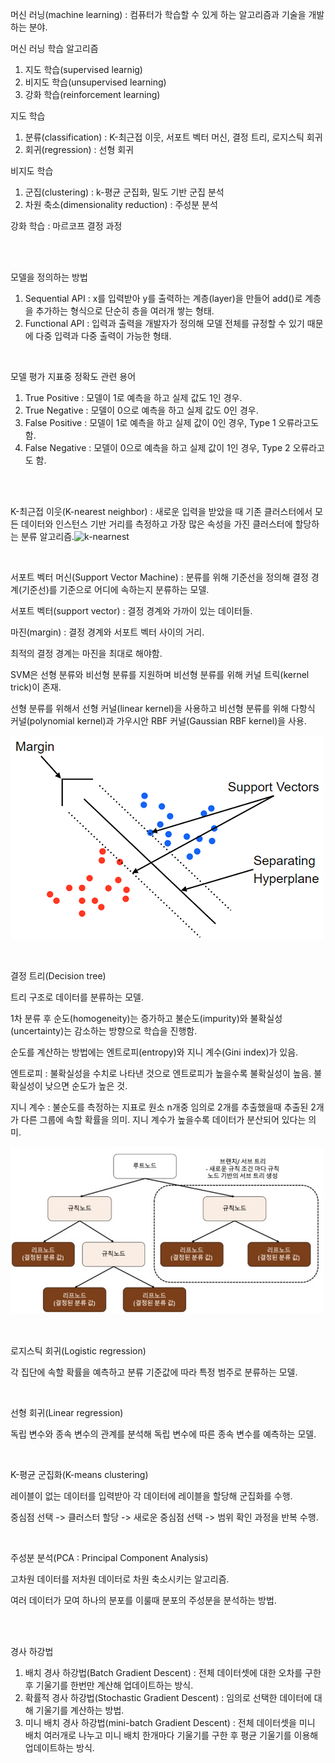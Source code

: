 머신 러닝(machine learning) : 컴퓨터가 학습할 수 있게 하는 알고리즘과 기술을 개발하는 분야.

머신 러닝 학습 알고리즘

1. 지도 학습(supervised learnig)
2. 비지도 학습(unsupervised learning)
3. 강화 학습(reinforcement learning)

지도 학습

1. 분류(classification) : K-최근접 이웃, 서포트 벡터 머신, 결정 트리, 로지스틱 회귀
2. 회귀(regression) : 선형 회귀

비지도 학습

1. 군집(clustering) : k-평균 군집화, 밀도 기반 군집 분석
2. 차원 축소(dimensionality reduction) : 주성분 분석

강화 학습 : 마르코프 결정 과정

<br>

<br>

모델을 정의하는 방법

1. Sequential API : x를 입력받아 y를 출력하는 계층(layer)을 만들어 add()로 계층을 추가하는 형식으로 단순히 층을 여러개 쌓는 형태.
2. Functional API : 입력과 출력을 개발자가 정의해 모델 전체를 규정할 수 있기 때문에 다중 입력과 다중 출력이 가능한 형태. 

<br>

모델 평가 지표중 정확도 관련 용어

1. True Positive : 모델이 1로 예측을 하고 실제 값도 1인 경우.
2. True Negative : 모델이 0으로 예측을 하고 실제 값도 0인 경우.
3. False Positive : 모델이 1로 예측을 하고 실제 값이 0인 경우, Type 1 오류라고도 함.
4. False Negative : 모델이 0으로 예측을 하고 실제 값이 1인 경우, Type 2 오류라고도 함.

<br>

<br>

K-최근접 이웃(K-nearest neighbor) : 새로운 입력을 받았을 때 기존 클러스터에서 모든 데이터와 인스턴스 기반 거리를 측정하고 가장 많은 속성을 가진 클러스터에 할당하는 분류 알고리즘.![k-nearnest](/image/k-nearnest.png)

<br>

서포트 벡터 머신(Support Vector Machine) : 분류를 위해 기준선을 정의해 결정 경계(기준선)를 기준으로 어디에 속하는지 분류하는 모델.

서포트 벡터(support vector) : 결정 경계와 가까이 있는 데이터들.

마진(margin) : 결정 경계와 서포트 벡터 사이의 거리.

최적의 결정 경계는 마진을 최대로 해야함.

SVM은 선형 분류와 비선형 분류를 지원하며 비선형 분류를 위해 커널 트릭(kernel trick)이 존재.

선형 분류를 위해서 선형 커널(linear kernel)을 사용하고 비선형 분류를 위해 다항식 커널(polynomial kernel)과 가우시안 RBF 커널(Gaussian RBF kernel)을 사용.

![svm](image/svm.png)

<br>

결정 트리(Decision tree)

트리 구조로 데이터를 분류하는 모델.

1차 분류 후 순도(homogeneity)는 증가하고 불순도(impurity)와 불확실성(uncertainty)는 감소하는 방향으로 학습을 진행함.

순도를 계산하는 방법에는 엔트로피(entropy)와 지니 계수(Gini index)가 있음.

엔트로피 : 불확실성을 수치로 나타낸 것으로 엔트로피가 높을수록 불확실성이 높음. 불확실성이 낮으면 순도가 높은 것.

지니 계수 : 불순도를 측정하는 지표로 원소 n개중 임의로 2개를 추출했을때 추출된 2개가 다른 그룹에 속할 확률을 의미. 지니 계수가 높을수록 데이터가 분산되어 있다는 의미.

![decision_tree](image/decision_tree.jpg)



<br>

로지스틱 회귀(Logistic regression) 

각 집단에 속할 확률을 예측하고 분류 기준값에 따라 특정 범주로 분류하는 모델.

<br>

선형 회귀(Linear regression)

독립 변수와 종속 변수의 관계를 분석해 독립 변수에 따른 종속 변수를 예측하는 모델.

<br>

K-평균 군집화(K-means clustering)

레이블이 없는 데이터를 입력받아 각 데이터에 레이블을 할당해 군집화를 수행.

중심점 선택 -> 클러스터 할당 -> 새로운 중심점 선택 -> 범위 확인 과정을 반복 수행.

<br>

주성분 분석(PCA : Principal Component Analysis)

고차원 데이터를 저차원 데이터로 차원 축소시키는 알고리즘.

여러 데이터가 모여 하나의 분포를 이룰때 분포의 주성분을 분석하는 방법.

<br><br>

경사 하강법

1. 배치 경사 하강법(Batch Gradient Descent) : 전체 데이터셋에 대한 오차를 구한 후 기울기를 한번만 계산해 업데이트하는 방식.
2. 확률적 경사 하강법(Stochastic Gradient Descent) : 임의로 선택한 데이터에 대해 기울기를 계산하는 방법.
3. 미니 배치 경사 하강법(mini-batch Gradient Descent) : 전체 데이터셋을 미니 배치 여러개로 나누고 미니 배치 한개마다 기울기를 구한 후 평균 기울기를 이용해 업데이트하는 방식.




